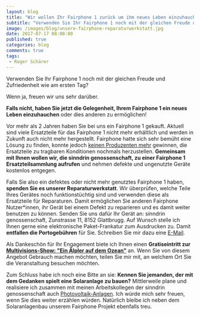 ```yaml
---
layout: blog
title: "Wir wollen Ihr Fairphone 1 zurück um ihm neues Leben einzuhauchen!"
subtitle: "Verwenden Sie Ihr Fairphone 1 noch mit der gleichen Freude und Zufriedenheit wie am ersten Tag?"
image: /images/blog/unsere-fairphone-reparaturwerkstatt.jpg
date: 2017-07-17 08:00:00
published: true
categories: blog
comments: true
tags:
 - Roger Schärer
---
```

Verwenden Sie Ihr Fairphone 1 noch mit der gleichen Freude und Zufriedenheit wie am ersten Tag?

Wenn ja, freuen wir uns sehr darüber.

**Falls nicht, haben Sie jetzt die Gelegenheit, Ihrem Fairphone 1 ein neues Leben einzuhauchen** oder dies anderen zu ermöglichen!

Vor mehr als 2 Jahren haben Sie bei uns ein Fairphone 1 gekauft. Aktuell sind viele Ersatzteile für das Fairphone 1 nicht mehr erhältlich und werden in Zukunft auch nicht mehr hergestellt. Fairphone hatte sich sehr bemüht eine Lösung zu finden, konnte jedoch [keinen Produzenten mehr](http://mailchi.mp/fairphone/fairphone1-maintenance-de) gewinnen, die Ersatzteile zu tragbaren Konditionen nochmals herzustellen. **Gemeinsam mit Ihnen wollen wir, die sinndrin genossenschaft, zu einer Fairphone 1 Ersatzteilsammlung aufrufen** und nehmen defekte und ungenutzte Geräte kostenlos entgegen.

Falls Sie also ein defektes oder nicht mehr genutztes Fairphone 1 haben, **spenden Sie es unserer Reparaturwerkstatt**. Wir überprüfen, welche Teile Ihres Gerätes noch funktionstüchtig sind und verwenden diese als Ersatzteile für Reparaturen. Damit ermöglichen Sie anderen Fairphone Nutzer*innen, ihr Gerät bei einem Defekt zu reparieren und es damit weiter benutzen zu können. Senden Sie uns dafür Ihr Gerät an: sinndrin genossenschaft, Zunstrasse 11, 8152 Glattbrugg. Auf Wunsch stelle ich Ihnen gerne eine elektronische Paket-Frankatur zum Ausdrucken zu. Damit **entfallen die Portogebühren** für Sie. Schreiben Sie mir dazu eine [E-Mail](mailto:roger.schaerer@sinndrin.ch).

Als Dankeschön für Ihr Engagement biete ich Ihnen einen **Gratiseintritt zur <a href="https://www.sinndrin.ch/angebote/multivisions-show-ein-aelpler-auf-dem-ozean/">Multivisions-Show: "Ein Älpler auf dem Ozean"</a>** an. Wenn Sie von diesem Angebot Gebrauch machen möchten, teilen Sie mir mit, an welchem Ort Sie die Veranstaltung besuchen möchten.

Zum Schluss habe ich noch eine Bitte an sie: **Kennen Sie jemanden, der mit dem Gedanken spielt eine Solaranlage zu bauen?** Mittlerweile plane und realisiere ich zusammen mit meinen Arbeitskollegen der sinndrin genossenschaft auch [Photovoltaik-Anlagen](https://www.sinndrin.ch/angebote/energie/planung-und-realisierung-ihrer-photovoltaikanlage/). Ich würde mich sehr freuen, wenn Sie dies weiter erzählen würden. Natürlich bleibe ich neben dem Solaranlagenbau unserem Fairphone Projekt ebenfalls treu.
